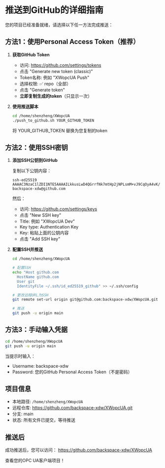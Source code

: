 # 推送到GitHub的详细指南

您的项目已经准备就绪，请选择以下任一方法完成推送：

## 方法1：使用Personal Access Token（推荐）

1. **获取GitHub Token**
   - 访问: https://github.com/settings/tokens
   - 点击 "Generate new token (classic)"
   - Token名称: 例如 "XWopcUA Push"
   - 选择权限: ✅ repo（全部）
   - 点击 "Generate token"
   - **立即复制生成的token**（只显示一次）

2. **使用推送脚本**
   ```bash
   cd /home/shenzheng/XWopcUA
   ./push_to_github.sh YOUR_GITHUB_TOKEN
   ```
   将 YOUR_GITHUB_TOKEN 替换为您复制的token

## 方法2：使用SSH密钥

1. **添加SSH公钥到GitHub**
   
   复制以下公钥内容：
   ```
   ssh-ed25519 AAAAC3NzaC1lZDI1NTE5AAAAILkkusLwD4QGrrfNk7mtHp2jNPLsmM+vJ9CqOyA4vK/H backspace-xdw@github.com
   ```

   然后：
   - 访问: https://github.com/settings/keys
   - 点击 "New SSH key"
   - Title: 例如 "XWopcUA Dev"
   - Key type: Authentication Key
   - Key: 粘贴上面的公钥内容
   - 点击 "Add SSH key"

2. **配置SSH并推送**
   ```bash
   cd /home/shenzheng/XWopcUA
   
   # 配置SSH
   echo "Host github.com
     HostName github.com
     User git
     IdentityFile ~/.ssh/id_ed25519_github" >> ~/.ssh/config
   
   # 更改远程URL为SSH
   git remote set-url origin git@github.com:backspace-xdw/XWopcUA.git
   
   # 推送
   git push -u origin main
   ```

## 方法3：手动输入凭据

```bash
cd /home/shenzheng/XWopcUA
git push -u origin main
```

当提示时输入：
- Username: backspace-xdw
- Password: 您的GitHub Personal Access Token（不是密码）

## 项目信息

- 本地路径: `/home/shenzheng/XWopcUA`
- 远程仓库: https://github.com/backspace-xdw/XWopcUA.git
- 分支: main
- 状态: 所有文件已提交，等待推送

## 推送后

成功推送后，您可以访问：
https://github.com/backspace-xdw/XWopcUA

查看您的OPC UA客户端项目！